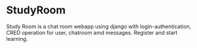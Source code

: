# StudyRoom

Study Room is a chat room webapp using django with login-authentication, CRED operation for user, chatroom amd messages.
Register and start learning.

